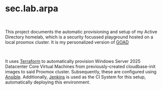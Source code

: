 # sec.lab.arpa

<br>

This project documents the automatic provisioning and setup of my Active Directory homelab, which is a security focussed playground hosted on a local proxmox cluster. It is my personalized version of [GOAD](https://github.com/Orange-Cyberdefense/GOAD?tab=readme-ov-file)

<br>

It uses [Terraform]() to automatically provision Windows Server 2025 Datacenter Core Virtual Machines from previously-created cloudbase-init images to said Proxmox cluster. Subsequently, these are configured using [Ansible](). Additionally, [Jenkins]() is used as the CI System for this setup, automatically deploying this environment.